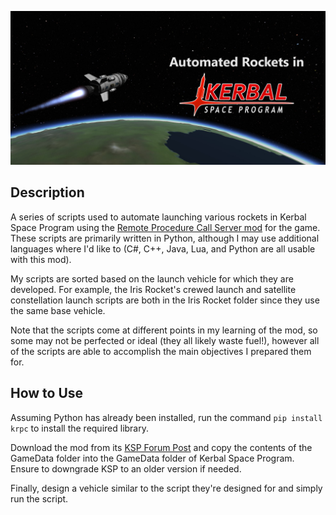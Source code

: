 ![Header](images/kerbal.png)

## Description

A series of scripts used to automate launching various rockets in Kerbal Space Program using the [Remote Procedure Call Server mod](https://krpc.github.io/krpc/index.html) for the game. These scripts are primarily written in Python, although I may use additional languages where I'd like to (C#, C++, Java, Lua, and Python are all usable with this mod).

My scripts are sorted based on the launch vehicle for which they are developed. For example, the Iris Rocket's crewed launch and satellite constellation launch scripts are both in the Iris Rocket folder since they use the same base vehicle.

Note that the scripts come at different points in my learning of the mod, so some may not be perfected or ideal (they all likely waste fuel!), however all of the scripts are able to accomplish the main objectives I prepared them for.

## How to Use

Assuming Python has already been installed, run the command `pip install krpc` to install the required library.

Download the mod from its [KSP Forum Post](https://forum.kerbalspaceprogram.com/index.php?/topic/130742-15x-to-122-krpc-control-the-game-using-c-c-java-lua-python-ruby-haskell-c-arduino-v048-28th-october-2018/) and copy the contents of the GameData folder into the GameData folder of Kerbal Space Program. Ensure to downgrade KSP to an older version if needed.

Finally, design a vehicle similar to the script they're designed for and simply run the script.